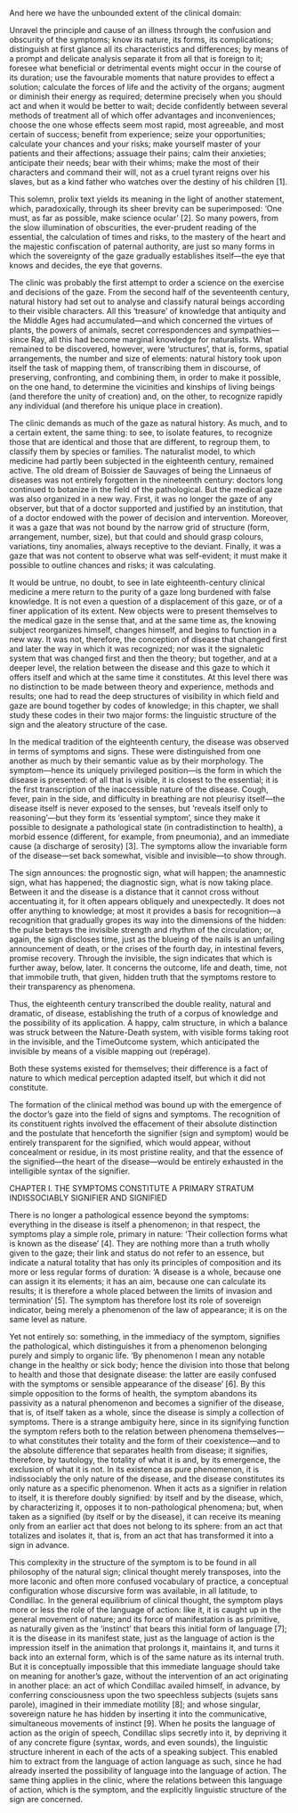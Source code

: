 And here we have the unbounded extent of the clinical domain:

Unravel the principle and cause of an illness through the confusion and obscurity of the symptoms; know its nature, its forms, its complications; distinguish at first glance all its characteristics and differences; by means of a prompt and delicate analysis separate it from all that is foreign to it; foresee what beneficial or detrimental events might occur in the course of its duration; use the favourable moments that nature provides to effect a solution; calculate the forces of life and the activity of the organs; augment or diminish their energy as required; determine precisely when you should act and when it would be better to wait; decide confidently between several methods of treatment all of which offer advantages and inconveniences; choose the one whose effects seem most rapid, most agreeable, and most certain of success; benefit from experience; seize your opportunities; calculate your chances and your risks; make yourself master of your patients and their affections; assuage their pains; calm their anxieties; anticipate their needs; bear with their whims; make the most of their characters and command their will, not as a cruel tyrant reigns over his slaves, but as a kind father who watches over the destiny of his children [1].

This solemn, prolix text yields its meaning in the light of another statement, which, paradoxically, through its sheer brevity can be superimposed: ‘One must, as far as possible, make science ocular’ [2]. So many powers, from the slow illumination of obscurities, the ever-prudent reading of the essential, the calculation of times and risks, to the mastery of the heart and the majestic confiscation of paternal authority, are just so many forms in which the sovereignty of the gaze gradually establishes itself—the eye that knows and decides, the eye that governs.

The clinic was probably the first attempt to order a science on the exercise and decisions of the gaze. From the second half of the seventeenth century, natural history had set out to analyse and classify natural beings according to their visible characters. All this ‘treasure’ of knowledge that antiquity and the Middle Ages had accumulated—and which concerned the virtues of plants, the powers of animals, secret correspondences and sympathies—since Ray, all this had become marginal knowledge for naturalists. What remained to be discovered, however, were ‘structures’, that is, forms, spatial arrangements, the number and size of elements: natural history took upon itself the task of mapping them, of transcribing them in discourse, of preserving, confronting, and combining them, in order to make it possible, on the one hand, to determine the vicinities and kinships of living beings (and therefore the unity of creation) and, on the other, to recognize rapidly any individual (and therefore his unique place in creation).

The clinic demands as much of the gaze as natural history. As much, and to a certain extent, the same thing: to see, to isolate features, to recognize those that are identical and those that are different, to regroup them, to classify them by species or families. The naturalist model, to which medicine had partly been subjected in the eighteenth century, remained active. The old dream of Boissier de Sauvages of being the Linnaeus of diseases was not entirely forgotten in the nineteenth century: doctors long continued to botanize in the field of the pathological. But the medical gaze was also organized in a new way. First, it was no longer the gaze of any observer, but that of a doctor supported and justified by an institution, that of a doctor endowed with the power of decision and intervention. Moreover, it was a gaze that was not bound by the narrow grid of structure (form, arrangement, number, size), but that could and should grasp colours, variations, tiny anomalies, always receptive to the deviant. Finally, it was a gaze that was not content to observe what was self-evident; it must make it possible to outline chances and risks; it was calculating.

It would be untrue, no doubt, to see in late eighteenth-century clinical medicine a mere return to the purity of a gaze long burdened with false knowledge. It is not even a question of a displacement of this gaze, or of a finer application of its extent. New objects were to present themselves to the medical gaze in the sense that, and at the same time as, the knowing subject reorganizes himself, changes himself, and begins to function in a new way. It was not, therefore, the conception of disease that changed first and later the way in which it was recognized; nor was it the signaletic system that was changed first and then the theory; but together, and at a deeper level, the relation between the disease and this gaze to which it offers itself and which at the same time it constitutes. At this level there was no distinction to be made between theory and experience, methods and results; one had to read the deep structures of visibility in which field and gaze are bound together by codes of knowledge; in this chapter, we shall study these codes in their two major forms: the linguistic structure of the sign and the aleatory structure of the case.

In the medical tradition of the eighteenth century, the disease was observed in terms of symptoms and signs. These were distinguished from one another as much by their semantic value as by their morphology. The symptom—hence its uniquely privileged position—is the form in which the disease is presented: of all that is visible, it is closest to the essential; it is the first transcription of the inaccessible nature of the disease. Cough, fever, pain in the side, and difficulty in breathing are not pleurisy itself—the disease itself is never exposed to the senses, but ‘reveals itself only to reasoning’—but they form its ‘essential symptom’, since they make it possible to designate a pathological state (in contradistinction to health), a morbid essence (different, for example, from pneumonia), and an immediate cause (a discharge of serosity) [3]. The symptoms allow the invariable form of the disease—set back somewhat, visible and invisible—to show through.

The sign announces: the prognostic sign, what will happen; the anamnestic sign, what has happened; the diagnostic sign, what is now taking place. Between it and the disease is a distance that it cannot cross without accentuating it, for it often appears obliquely and unexpectedly. It does not offer anything to knowledge; at most it provides a basis for recognition—a recognition that gradually gropes its way into the dimensions of the hidden: the pulse betrays the invisible strength and rhythm of the circulation; or, again, the sign discloses time, just as the blueing of the nails is an unfailing announcement of death, or the crises of the fourth day, in intestinal fevers, promise recovery. Through the invisible, the sign indicates that which is further away, below, later. It concerns the outcome, life and death, time, not that immobile truth, that given, hidden truth that the symptoms restore to their transparency as phenomena.

Thus, the eighteenth century transcribed the double reality, natural and dramatic, of disease, establishing the truth of a corpus of knowledge and the possibility of its application. A happy, calm structure, in which a balance was struck between the Nature-Death system, with visible forms taking root in the invisible, and the TimeOutcome system, which anticipated the invisible by means of a visible mapping out (repérage).

Both these systems existed for themselves; their difference is a fact of nature to which medical perception adapted itself, but which it did not constitute.

The formation of the clinical method was bound up with the emergence of the doctor’s gaze into the field of signs and symptoms. The recognition of its constituent rights involved the effacement of their absolute distinction and the postulate that henceforth the signifier (sign and symptom) would be entirely transparent for the signified, which would appear, without concealment or residue, in its most pristine reality, and that the essence of the signified—the heart of the disease—would be entirely exhausted in the intelligible syntax of the signifier.

CHAPTER I. THE SYMPTOMS CONSTITUTE A PRIMARY STRATUM INDISSOCIABLY SIGNIFIER AND SIGNIFIED

There is no longer a pathological essence beyond the symptoms: everything in the disease is itself a phenomenon; in that respect, the symptoms play a simple role, primary in nature: ‘Their collection forms what is known as the disease’ [4]. They are nothing more than a truth wholly given to the gaze; their link and status do not refer to an essence, but indicate a natural totality that has only its principles of composition and its more or less regular forms of duration: ‘A disease is a whole, because one can assign it its elements; it has an aim, because one can calculate its results; it is therefore a whole placed between the limits of invasion and termination’ [5]. The symptom has therefore lost its role of sovereign indicator, being merely a phenomenon of the law of appearance; it is on the same level as nature.

Yet not entirely so: something, in the immediacy of the symptom, signifies the pathological, which distinguishes it from a phenomenon belonging purely and simply to organic life. ‘By phenomenon I mean any notable change in the healthy or sick body; hence the division into those that belong to health and those that designate disease: the latter are easily confused with the symptoms or sensible appearance of the disease’ [6]. By this simple opposition to the forms of health, the symptom abandons its passivity as a natural phenomenon and becomes a signifier of the disease, that is, of itself taken as a whole, since the disease is simply a collection of symptoms. There is a strange ambiguity here, since in its signifying function the symptom refers both to the relation between phenomena themselves—to what constitutes their totality and the form of their coexistence—and to the absolute difference that separates health from disease; it signifies, therefore, by tautology, the totality of what it is and, by its emergence, the exclusion of what it is not. In its existence as pure phenomenon, it is indissociably the only nature of the disease, and the disease constitutes its only nature as a specific phenomenon. When it acts as a signifier in relation to itself, it is therefore doubly signified: by itself and by the disease, which, by characterizing it, opposes it to non-pathological phenomena; but, when taken as a signified (by itself or by the disease), it can receive its meaning only from an earlier act that does not belong to its sphere: from an act that totalizes and isolates it, that is, from an act that has transformed it into a sign in advance.

This complexity in the structure of the symptom is to be found in all philosophy of the natural sign; clinical thought merely transposes, into the more laconic and often more confused vocabulary of practice, a conceptual configuration whose discursive form was available, in all latitude, to Condillac. In the general equilibrium of clinical thought, the symptom plays more or less the role of the language of action: like it, it is caught up in the general movement of nature; and its force of manifestation is as primitive, as naturally given as the ‘instinct’ that bears this initial form of language [7]; it is the disease in its manifest state, just as the language of action is the impression itself in the animation that prolongs it, maintains it, and turns it back into an external form, which is of the same nature as its internal truth. But it is conceptually impossible that this immediate language should take on meaning for another’s gaze, without the intervention of an act originating in another place: an act of which Condillac availed himself, in advance, by conferring consciousness upon the two speechless subjects (sujets sans parole), imagined in their immediate motility [8]; and whose singular, sovereign nature he has hidden by inserting it into the communicative, simultaneous movements of instinct [9]. When he posits the language of action as the origin of speech, Condillac slips secretly into it, by depriving it of any concrete figure (syntax, words, and even sounds), the linguistic structure inherent in each of the acts of a speaking subject. This enabled him to extract from the language of action language as such, since he had already inserted the possibility of language into the language of action. The same thing applies in the clinic, where the relations between this language of action, which is the symptom, and the explicitly linguistic structure of the sign are concerned.




